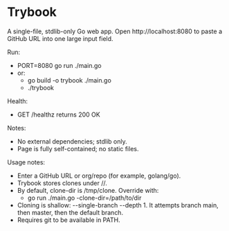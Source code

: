 # Trybook

A single-file, stdlib-only Go web app. Open http://localhost:8080 to paste a GitHub URL into one large input field.

Run:
- PORT=8080 go run ./main.go
- or:
  - go build -o trybook ./main.go
  - ./trybook

Health:
- GET /healthz returns 200 OK

Notes:
- No external dependencies; stdlib only.
- Page is fully self-contained; no static files.

Usage notes:
- Enter a GitHub URL or org/repo (for example, golang/go).
- Trybook stores clones under <clone-dir>/<org>/<repo>.
- By default, clone-dir is /tmp/clone. Override with:
  - go run ./main.go -clone-dir=/path/to/dir
- Cloning is shallow: --single-branch --depth 1. It attempts branch main, then master, then the default branch.
- Requires git to be available in PATH.
